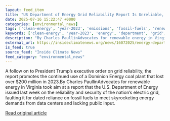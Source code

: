 ```yaml
---
layout: feed_item
title: "US Department of Energy Grid Reliability Report Is Unreliable, Virginia Renewable Advocates Say"
date: 2025-07-16 15:22:47 +0000
categories: [environmental_news]
tags: ['clean-energy', 'year-2023', 'emissions', 'fossil-fuels', 'renewable-energy']
keywords: ['clean-energy', 'year-2023', 'energy', 'department', 'grid', 'emissions', 'fossil-fuels', 'renewable-energy']
description: "By Charles PaullinAdvocates for renewable energy in Virginia took aim at a report that the U"
external_url: https://insideclimatenews.org/news/16072025/energy-department-grid-reliability-report-dominion-coal/
is_feed: true
source_feed: "Inside Climate News"
feed_category: "environmental_news"
---
```


A follow on to President Trump’s executive order on grid reliability, the report promotes the continued use of a Dominion Energy coal plant that lost over $200 million in 2023.By Charles PaullinAdvocates for renewable energy in Virginia took aim at a report that the U.S. Department of Energy issued last week on the reliability and security of the nation’s electric grid, faulting it for dated reliance on fossil fuels to meet skyrocketing energy demands from data centers and lacking public input.&nbsp;

[Read original article](https://insideclimatenews.org/news/16072025/energy-department-grid-reliability-report-dominion-coal/)
